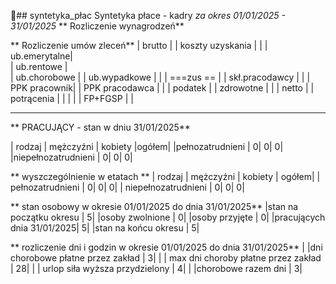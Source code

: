 ## syntetyka_płac
      Syntetyka płace - kadry _za okres 01/01/2025 - 31/01/2025_
**    Rozliczenie wynagrodzeń**


**    Rozliczenie umów zleceń**
|      brutto    |              |  koszty uzyskania |            |
|   ub.emerytalne|             
|   ub.rentowe   |             
|   ub.chorobowe |              | ub.wypadkowe     |            |
|   ===zus ==    |              |  skł.pracodawcy   |            |
|   PPK pracownik|              |  PPK pracodawca  |            |
|     podatek    |              |  zdrowotne       |            |
|     netto      |              |  potrącenia      |            |
|                |              |  FP+FGSP         |            |


--------------------------------------------------------
**  PRACUJĄCY   - stan w dniu 31/01/2025**
 
|   rodzaj               |   mężczyźni | kobiety  |ogółem|
|pełnozatrudnieni       |      0|        0|        0|
|niepełnozatrudnieni    |      0|        0|        0|

**  wyszczególnienie      w etatach **
|   rodzaj               |   mężczyźni | kobiety | ogółem|
| pełnozatrudnieni       |      0|        0|        0|
| niepełnozatrudnieni    |      0|        0|        0|

**       stan osobowy w okresie 01/01/2025  do dnia 31/01/2025**
|stan na początku okresu |      5|
|osoby zwolnione         |      0|
|osoby przyjęte          |      0|
|pracujących dnia 31/01/2025|      5|
|stan na końcu okresu    |      5|

** rozliczenie dni i godzin w okresie 01/01/2025  do dnia 31/01/2025**
|    |dni chorobowe płatne przez zakład                 |       3|
|    | max dni choroby płatne przez zakład              |      28|
|    | urlop siła wyższa przydzielony                   |       4|
|    |chorobowe razem dni                               |       3|

